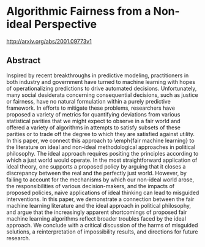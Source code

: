# Algorithmic Fairness from a Non-ideal Perspective
http://arxiv.org/abs/2001.09773v1
## Abstract
Inspired by recent breakthroughs in predictive modeling, practitioners in both industry and government have turned to machine learning with hopes of operationalizing predictions to drive automated decisions. Unfortunately, many social desiderata concerning consequential decisions, such as justice or fairness, have no natural formulation within a purely predictive framework. In efforts to mitigate these problems, researchers have proposed a variety of metrics for quantifying deviations from various statistical parities that we might expect to observe in a fair world and offered a variety of algorithms in attempts to satisfy subsets of these parities or to trade off the degree to which they are satisfied against utility. In this paper, we connect this approach to \emph{fair machine learning} to the literature on ideal and non-ideal methodological approaches in political philosophy. The ideal approach requires positing the principles according to which a just world would operate. In the most straightforward application of ideal theory, one supports a proposed policy by arguing that it closes a discrepancy between the real and the perfectly just world. However, by failing to account for the mechanisms by which our non-ideal world arose, the responsibilities of various decision-makers, and the impacts of proposed policies, naive applications of ideal thinking can lead to misguided interventions. In this paper, we demonstrate a connection between the fair machine learning literature and the ideal approach in political philosophy, and argue that the increasingly apparent shortcomings of proposed fair machine learning algorithms reflect broader troubles faced by the ideal approach. We conclude with a critical discussion of the harms of misguided solutions, a reinterpretation of impossibility results, and directions for future research.
